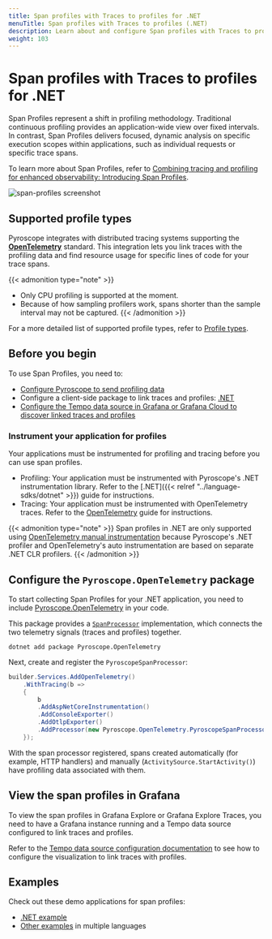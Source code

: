 ```yaml
---
title: Span profiles with Traces to profiles for .NET
menuTitle: Span profiles with Traces to profiles (.NET)
description: Learn about and configure Span profiles with Traces to profiles in Grafana for .NET applications.
weight: 103
---
```


# Span profiles with Traces to profiles for .NET

Span Profiles represent a shift in profiling methodology.
Traditional continuous profiling provides an application-wide view over fixed intervals.
In contrast, Span Profiles delivers focused, dynamic analysis on specific execution scopes within applications, such as individual requests or specific trace spans.

To learn more about Span Profiles, refer to [Combining tracing and profiling for enhanced observability: Introducing Span Profiles](/blog/2024/02/06/combining-tracing-and-profiling-for-enhanced-observability-introducing-span-profiles/).

![span-profiles screenshot](https://grafana.com/static/img/docs/tempo/profiles/tempo-profiles-Span-link-profile-data-source.png)

## Supported profile types

Pyroscope integrates with distributed tracing systems supporting the [**OpenTelemetry**](https://opentelemetry.io/docs/languages/net/getting-started/) standard.
This integration lets you link traces with the profiling data and find resource usage for specific lines of code for your trace spans.

{{< admonition type="note" >}}
* Only CPU profiling is supported at the moment.
* Because of how sampling profilers work, spans shorter than the sample interval may not be captured.
{{< /admonition >}}

For a more detailed list of supported profile types, refer to [Profile types](https://grafana.com/docs/pyroscope/<PYROSCOPE_VERSION/configure-client/profile-types/>).

## Before you begin

To use Span Profiles, you need to:

* [Configure Pyroscope to send profiling data](https://grafana.com/docs/pyroscope/<PYROSCOPE_VERSION>/configure-client/)
* Configure a client-side package to link traces and profiles: [.NET](https://github.com/grafana/pyroscope-dotnet/tree/main/Pyroscope/Pyroscope.OpenTelemetry)
* [Configure the Tempo data source in Grafana or Grafana Cloud to discover linked traces and profiles](/docs/grafana-cloud/connect-externally-hosted/data-sources/tempo/configure-tempo-data-source/)

### Instrument your application for profiles

Your applications must be instrumented for profiling and tracing before you can use span profiles.

* Profiling: Your application must be instrumented with Pyroscope's .NET instrumentation library. Refer to the [.NET]({{< relref "../language-sdks/dotnet" >}}) guide for instructions.
* Tracing: Your application must be instrumented with OpenTelemetry traces. Refer to the [OpenTelemetry](https://opentelemetry.io/docs/languages/net/getting-started/) guide for instructions.

{{< admonition type="note" >}}
Span profiles in .NET are only supported using [OpenTelemetry manual instrumentation](https://opentelemetry.io/docs/languages/net/instrumentation/)
because Pyroscope's .NET profiler and OpenTelemetry's auto instrumentation are based on separate .NET CLR profilers.
{{< /admonition >}}

## Configure the `Pyroscope.OpenTelemetry` package

To start collecting Span Profiles for your .NET application, you need to include [Pyroscope.OpenTelemetry](https://github.com/grafana/pyroscope-dotnet/tree/main/Pyroscope/Pyroscope.OpenTelemetry) in your code.

This package provides a [`SpanProcessor`](https://github.com/open-telemetry/opentelemetry-dotnet/blob/main/src/OpenTelemetry/BaseProcessor.cs) implementation, which connects the two telemetry signals (traces and profiles) together.

```shell
dotnet add package Pyroscope.OpenTelemetry
```

Next, create and register the `PyroscopeSpanProcessor`:
```csharp
builder.Services.AddOpenTelemetry()
    .WithTracing(b =>
    {
        b
        .AddAspNetCoreInstrumentation()
        .AddConsoleExporter()
        .AddOtlpExporter()
        .AddProcessor(new Pyroscope.OpenTelemetry.PyroscopeSpanProcessor());
    });
```

With the span processor registered, spans created automatically (for example, HTTP handlers) and manually (`ActivitySource.StartActivity()`) have profiling data associated with them.

## View the span profiles in Grafana

To view the span profiles in Grafana Explore or Grafana Explore Traces, you need to have a Grafana instance running and a Tempo data source configured to link traces and profiles.

Refer to the [Tempo data source configuration documentation](https://grafana.com/docs/grafana/<GRAFANA_VERSION>/datasources/tempo/configure-tempo-data-source) to see how to configure the visualization to link traces with profiles.

## Examples

Check out these demo applications for span profiles:
- [.NET example](https://github.com/grafana/pyroscope/tree/main/examples/tracing/dotnet)
- [Other examples](https://github.com/grafana/pyroscope/tree/main/examples/tracing/tempo) in multiple languages
